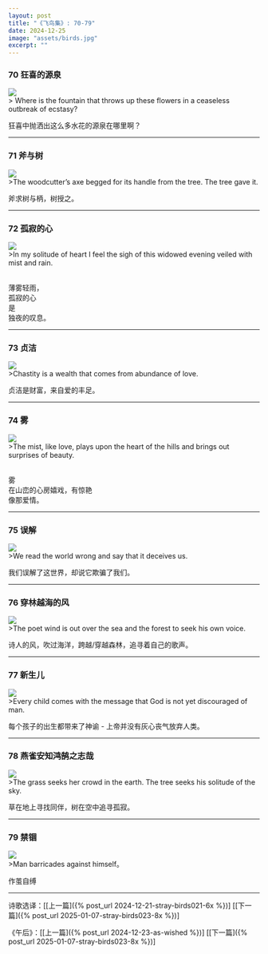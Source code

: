 ```yaml
---
layout: post
title: "《飞鸟集》: 70-79"
date: 2024-12-25
image: "assets/birds.jpg"
excerpt: ""
---
```



### 70 狂喜的源泉
<img src="/assets/water-flower.jpg"/>
<br>
> Where is the fountain that throws up these flowers in a ceaseless outbreak of ecstasy?

狂喜中抛洒出这么多水花的源泉在哪里啊？

---

### 71 斧与树
<img src="/assets/axe.jpg"/>
<br>
>The woodcutter’s axe begged for its handle from the tree. The tree gave it.

斧求树与柄，树授之。

----

### 72 孤寂的心
<img src="/assets/rainy-evening.jpg"/>
<br>
>In my solitude of heart I feel the sigh of this widowed evening veiled with mist and rain.

<br>薄雾轻雨，
<br>孤寂的心
<br>是
<br>独夜的叹息。

----

### 73 贞洁
<img src="/assets/love.jpg"/>
<br>
>Chastity is a wealth that comes from abundance of love.

贞洁是财富，来自爱的丰足。


----

### 74 雾
<img src="/assets/mist-love.jpg"/>
<br>
>The mist, like love, plays upon the heart of the hills and brings out surprises of beauty.

<br>雾
<br>在山峦的心房嬉戏，有惊艳
<br>像那爱情。

----

### 75 误解
<img src="/assets/mis-understand.jpg"/>
<br>
>We read the world wrong and say that it deceives us.

我们误解了这世界，却说它欺骗了我们。

----

### 76 穿林越海的风
<img src="/assets/poet-wind.jpg"/>
<br>
>The poet wind is out over the sea and the forest to seek his own voice.

诗人的风，吹过海洋，跨越/穿越森林，追寻着自己的歌声。

----

### 77 新生儿
<img src="/assets/newborn.jpg"/>
<br>
>Every child comes with the message that God is not yet discouraged of man.

每个孩子的出生都带来了神谕 - 上帝并没有灰心丧气放弃人类。

----


### 78 燕雀安知鸿鹄之志哉
<img src="/assets/tree.jpg"/>
<br>
>The grass seeks her crowd in the earth. The tree seeks his solitude of the sky.

草在地上寻找同伴，树在空中追寻孤寂。

----

### 79 禁锢
<img src="/assets/lockup.jpg"/>
<br>
>Man barricades against himself。

作茧自缚

----

诗歌选译：\[[上一篇]({% post_url 2024-12-21-stray-birds021-6x %})\] \[[下一篇]({% post_url 2025-01-07-stray-birds023-8x %})\] 

《午后》：\[[上一篇]({% post_url 2024-12-23-as-wished %})\] \[[下一篇]({% post_url 2025-01-07-stray-birds023-8x %})\] 

